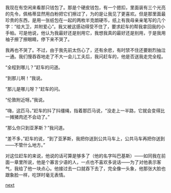 
我现在有空闲来看那只钱包了。那是个硬皮钱包，有一个摁扣，里面装有三个光亮的先令，佩格蒂显然用白粉把它们擦过了，为的是让我见了更喜欢。但是那里面最珍贵的东西，是用一张纸包在一起的两枚半克朗硬币，纸上有我母亲亲笔写的几个字：“给大卫，并附爱心”。我又被这感动得受不住了，要求赶车的帮我拿回我的小手帕。可是他说，他认为我最好还是别用它，我想我真的最好还是别用，于是我用袖子擦了擦眼睛，停下来不哭了。

我再也不哭了。不过，由于我先前太伤心了，还有余悲，有时禁不住还要剧烈抽泣一通。我们慢吞吞地走了不大一会儿工夫后，我问赶车的，他是否送我走完全程。

“全程到哪儿？”赶车的问道。

“到那儿啊！”我说。

“那儿是哪儿呀？”赶车的问。

“伦敦附近呀。”我说。

“嗨，这匹马，”赶车的抖了抖缰绳，指着那匹马说，“没走上一半路，它就会变得比一摊猪肉还不会动了。”

“那么你只到亚茅斯？”我问道。

“差不多，”赶车的说，“到了亚茅斯，我把你送到公共马车上，公共马车再把你送到——不管什么地方。”

对这位赶车的来说，他说的话可算是够多了（他的名字叫巴基斯）——如同我在前面一章里所说，他是个寡言少语的人，一点也不喜欢多说话——为了对他表示客气，我给了他一块点心。他接过去一口就吞下去了，完全像一头象，他那张大脸也跟象脸一样，吃饼时毫无表情。

[next](page70.md)